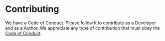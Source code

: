 # Contributing

We have a Code of Conduct. Please follow it to contribute as a Developer and as a Author. We appreciate any type of contribution that must obey the [Code of Conduct](CODE_OF_CONDUCT.md).
